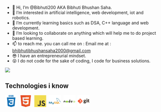 - 👋 Hi, I’m @Bibhuti200 AKA Bibhuti Bhushan Saha.
- 👀 I’m interested in artificial intelligence, web development, iot and robotics.
- 🌱 I’m currently learning basics such as DSA, C++ language and web development.
- 💞️ I’m looking to collaborate on anything which will help me to do project based learning.
- 📫 to reach me. you can call me on : Email me at : bhibhutibhushansaha2000@gmail.com 
- 😎 I have an entrepreneurial mindset.
- 😝 I do not code for the sake of coding, I code for business solutions.


![](https://media.tenor.com/u8jwYAiT_DgAAAAC/boom-bomb.gif)


<h2>Technologies i know</h2>
<div>
  <img src="https://github.com/devicons/devicon/blob/master/icons/css3/css3-plain-wordmark.svg"  title="CSS3" alt="CSS" width="40" height="40"/>&nbsp;
  <img src="https://github.com/devicons/devicon/blob/master/icons/html5/html5-original.svg" title="HTML5" alt="HTML" width="40" height="40"/>&nbsp;
  <img src="https://github.com/devicons/devicon/blob/master/icons/javascript/javascript-original.svg" title="JavaScript" alt="JavaScript" width="40" height="40"/>&nbsp;
  <img src="https://github.com/devicons/devicon/blob/master/icons/mysql/mysql-original-wordmark.svg" title="MySQL"  alt="MySQL" width="40" height="40"/>&nbsp;
  <img src="https://github.com/devicons/devicon/blob/master/icons/nodejs/nodejs-original-wordmark.svg" title="NodeJS" alt="NodeJS" width="40" height="40"/>&nbsp;
  <img src="https://github.com/devicons/devicon/blob/master/icons/git/git-original-wordmark.svg" title="Git" **alt="Git" width="40" height="40"/>
</div>
<!---
Bibhuti2000/Bibhuti2000 is a ✨ special ✨ repository because its `README.md` (this file) appears on your GitHub profile.
You can click the Preview link to take a look at your changes.
--->
